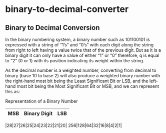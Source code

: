 # binary-to-decimal-converter

## Binary to Decimal Conversion

In the binary numbering system, a binary number such as 101100101 is expressed with a string of “1’s” and “0’s” with each digit along the string from right to left having a value twice that of the previous digit. But as it is a binary digit it can only have a value of either “1” or “0” therefore, q is equal to “2” (0 or 1) with its position indicating its weight within the string.

As the decimal number is a weighted number, converting from decimal to binary (base 10 to base 2) will also produce a weighted binary number with the right-hand most bit being the Least Significant Bit or LSB, and the left-hand most bit being the Most Significant Bit or MSB, and we can represent this as:

Representation of a Binary Number

|MSB|	Binary Digit	|LSB|
|---|---------------|---|

|28|27|26|25|24|23|22|21|20|
256|128|64|32|16|8|4|2|1|
